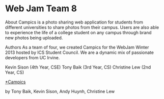 # Web Jam Team 8 

About
Campics is a photo sharing web application for students from different universities to share photos from their campus. 
Users are also able to experience the life of a college student on any campus through brand new photos being uploaded.


Authors
As a team of four, we created Campics for the WebJam Winter 2013 hosted by ICS Student Council. 
We are a dynamic mix of passionate developers from UC Irvine.

Kevin Sison (4th Year, CSE)
Tony Baik (3rd Year, CS)
Christine Lew (2nd Year, CS)

[*Campics](http://fathomless-dawn-6776.herokuapp.com/)

by Tony Baik, Kevin Sison, Andy Huynh, Christine Lew